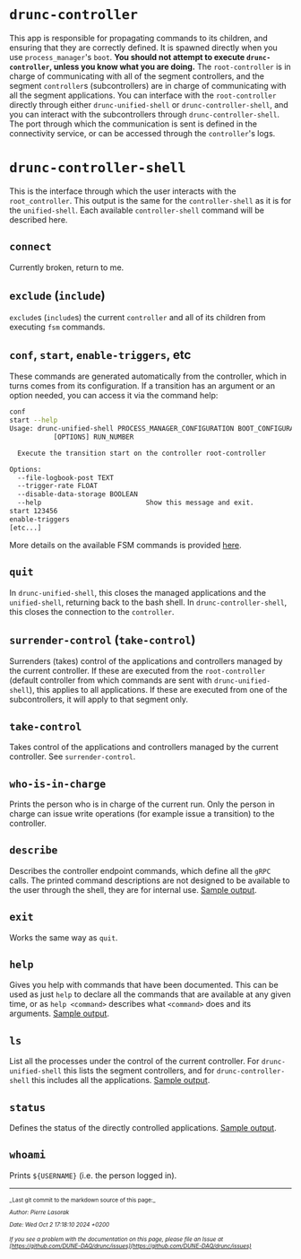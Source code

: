 # `drunc-controller`
This app is responsible for propagating commands to its children, and ensuring that they are correctly defined. It is spawned directly when you use `process_manager`'s `boot`. **You should not attempt to execute `drunc-controller`, unless you know what you are doing.** The `root-controller` is in charge of communicating with all of the segment controllers, and the segment `controller`s (subcontrollers) are in charge of communicating with all the segment applications. You can interface with the `root-controller` directly through either `drunc-unified-shell` or `drunc-controller-shell`, and you can interact with the subcontrollers through `drunc-controller-shell`. The port through which the communication is sent is defined in the connectivity service, or can be accessed through the `controller`'s logs.

# `drunc-controller-shell`
This is the interface through which the user interacts with the `root_controller`. This output is the same for the `controller-shell` as it is for the `unified-shell`. Each available `controller-shell` command will be described here.

## `connect`
Currently broken, return to me.

## `exclude` (`include`)
`exclude`s (`include`s) the current `controller` and all of its children from executing `fsm` commands.

## `conf`, `start`, `enable-triggers`, etc
These commands are generated automatically from the controller, which in turns comes from its configuration. If a transition has an argument or an option needed, you can access it via the command help:
```bash
conf
start --help
Usage: drunc-unified-shell PROCESS_MANAGER_CONFIGURATION BOOT_CONFIGURATION SESSION_NAME start
           [OPTIONS] RUN_NUMBER

  Execute the transition start on the controller root-controller

Options:
  --file-logbook-post TEXT
  --trigger-rate FLOAT
  --disable-data-storage BOOLEAN
  --help                          Show this message and exit.
start 123456
enable-triggers
[etc...]
```
More details on the available FSM commands is provided [here](https://dune-daq-sw.readthedocs.io/en/latest/packages/drunc/FSM).

## `quit`
In `drunc-unified-shell`, this closes the managed applications and the `unified-shell`, returning back to the bash shell. In `drunc-controller-shell`, this closes the connection to the `controller`.

## `surrender-control` (`take-control`)
Surrenders (takes) control of the applications and controllers managed by the current controller. If these are executed from the `root-controller` (default controller from which commands are sent with `drunc-unified-shell`), this applies to all applications. If these are executed from one of the subcontrollers, it will apply to that segment only.

## `take-control`
Takes control of the applications and controllers managed by the current controller. See `surrender-control`.

## `who-is-in-charge`
Prints the person who is in charge of the current run. Only the person in charge can issue write operations (for example issue a transition) to the controller.

## `describe`
Describes the controller endpoint commands, which define all the `gRPC` calls. The printed command descriptions are not designed to be available to the user through the shell, they are for internal use. [Sample output](https://dune-daq-sw.readthedocs.io/en/latest/packages/drunc/Sample-outputs#describe).

## `exit`
Works the same way as `quit`.

## `help`
Gives you help with commands that have been documented. This can be used as just `help` to declare all the commands that are available at any given time, or as `help <command>` describes what `<command>` does and its arguments. [Sample output](https://dune-daq-sw.readthedocs.io/en/latest/packages/drunc/#help---from-drunc-unified-shell).

## `ls`
List all the processes under the control of the current controller. For `drunc-unified-shell` this lists the segment controllers, and for `drunc-controller-shell` this includes all the applications. [Sample output](https://dune-daq-sw.readthedocs.io/en/latest/packages/drunc/#ls---from-drunc-unified-shell).

## `status`
Defines the status of the directly controlled applications. [Sample output](hhttps://dune-daq-sw.readthedocs.io/en/latest/packages/drunc/#status---from-drunc-unified-shell).

## `whoami`
Prints `${USERNAME}` (i.e. the person logged in).


-----

<font size="1">
_Last git commit to the markdown source of this page:_


_Author: Pierre Lasorak_

_Date: Wed Oct 2 17:18:10 2024 +0200_

_If you see a problem with the documentation on this page, please file an Issue at [https://github.com/DUNE-DAQ/drunc/issues](https://github.com/DUNE-DAQ/drunc/issues)_
</font>
